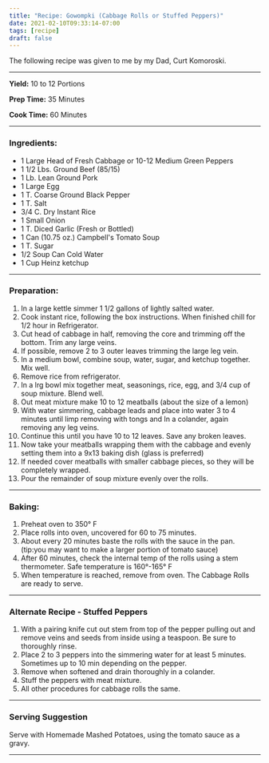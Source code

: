 ```yaml
---
title: "Recipe: Gowompki (Cabbage Rolls or Stuffed Peppers)"
date: 2021-02-10T09:33:14-07:00
tags: [recipe]
draft: false
---
```


The following recipe was given to me by my Dad, Curt Komoroski.
 
---

__Yield:__ 10 to 12 Portions

__Prep Time:__ 35 Minutes

__Cook Time:__ 60 Minutes

___

### Ingredients:
- 1 Large Head of Fresh Cabbage or 10-12 Medium Green Peppers
- 1 1/2 Lbs. Ground Beef (85/15)
- 1 Lb. Lean Ground Pork
- 1 Large Egg 
- 1 T. Coarse Ground Black Pepper
- 1 T. Salt
- 3/4 C. Dry Instant Rice
- 1 Small Onion
- 1 T. Diced Garlic (Fresh or Bottled)
- 1 Can (10.75 oz.) Campbell's Tomato Soup
- 1 T. Sugar
- 1/2 Soup Can Cold Water
- 1 Cup Heinz ketchup

---

### Preparation:

1. In a large kettle simmer 1 1/2 gallons of lightly salted water.
2. Cook instant rice, following the box instructions. When finished chill for 1/2 hour in Refrigerator.
3. Cut head of cabbage in half, removing the core and trimming off the bottom. Trim any large veins.
4. If possible, remove 2 to 3 outer leaves trimming the large leg vein.
5. In a medium bowl, combine soup, water, sugar, and ketchup together. Mix well.
6. Remove rice from refrigerator.
7. In a lrg bowl mix together meat, seasonings, rice, egg, and 3/4 cup of soup mixture. Blend well.
8. Out meat mixture make 10 to 12 meatballs (about the size of a lemon)
9. With water simmering, cabbage leads and place into water 3 to 4 minutes until limp removing with tongs and In a colander, again removing any leg veins.
10. Continue this until you have 10 to 12 leaves. Save any broken leaves.
11. Now take your meatballs wrapping them with the cabbage and evenly setting them into a 9x13 baking dish (glass is preferred)
12. If needed cover meatballs with smaller cabbage pieces, so they will be completely wrapped.
13. Pour the remainder of soup mixture evenly over the rolls.

---

### Baking:
1. Preheat oven to 350° F
2. Place rolls into oven, uncovered for 60 to 75 minutes.
3. About every 20 minutes baste the rolls with the sauce in the pan. (tip:you may want to make a larger portion of tomato sauce)
4. After 60 minutes, check the internal temp of the rolls using a stem thermometer. Safe temperature is 160°-165° F
5. When temperature is reached, remove from oven. The Cabbage Rolls are ready to serve.

---

### Alternate Recipe - Stuffed Peppers
1. With a pairing knife cut out stem from top of the pepper pulling out and remove veins and seeds from inside using a teaspoon. Be sure to thoroughly rinse.
2. Place 2 to 3 peppers into the simmering water for at least 5 minutes. Sometimes up to 10 min depending on the pepper.
3. Remove when softened and drain thoroughly in a colander.
4. Stuff the peppers with meat mixture.
5. All other procedures for cabbage rolls the same.

---

### Serving Suggestion
Serve with Homemade Mashed Potatoes, using the tomato sauce as a gravy.

---
